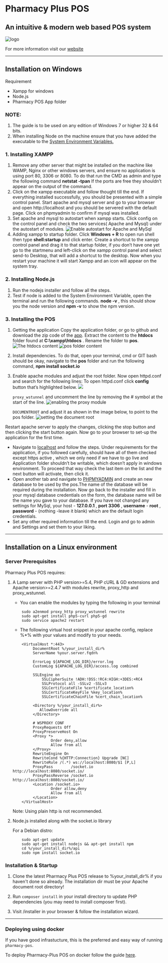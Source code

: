 # Pharmacy Plus POS
## An intuitive &amp; modern web based POS system
![logo](https://raw.githubusercontent.com/nyugoh/pharmacy-pos/develop/assets/images/pos-screenshot.png)

For more information visit our [website](http://magnumdigitalke.com/our-digital-services/pharmacypos/)

***

## Installation on Windows

  Requirement  
- Xampp for windows
- Node.js
- Pharmacy POS App folder

### NOTE:
1. The guide is to be used on any edition of Windows 7 or higher 32 & 64 bits.
2. When installing Node on the machine ensure that you have added the executable to the [System Environment Variables.](https://www.tutorialspoint.com/nodejs/nodejs_environment_setup.htm)

### 1. Installing XAMPP
  1. Remove any other server that might be installed on the machine like WAMP, Nginx or other windows servers, and ensure no application is using port 80, 3306 or 8080. To do that run the CMD as admin and type the following command **netstat -tpan** If the ports are free they shouldn’t appear on the output of the command.
  2. Click on the xampp executable and follow thought till the end. If everything installed successfully,  you should be presented with a simple control panel. Start apache and mysql server and go to your browser and open http://localhost and you should be servered with the default page. Click on phpmyadmin to confirm if mysql was installed.
  3. Set apache and mysql to autostart when xampp starts. Click config on the control panel and check the two services( Apache and Mysql) under the autostart of modules.
![Enable autostart for Apache and MySql](https://d2mxuefqeaa7sj.cloudfront.net/s_A1859D6598480832CC3A69D343D349069DED4660B00B2771E2605A3493AA4DAD_1506356631242_Screenshot_20170925_191314.png)
  4. Adding xampp to startup folder. Click **Windows + R** to  open run shell then type **shell:startup** and click enter. Create a shortcut to the xampp control panel and drag it to that startup folder, if you don’t have one yet go to the startmenu and left-click on the xampp control panel and select send-to Desktop, that will add a shortcut to the desktop. Now when you restart your machine it will start Xampp and an icon will appear on the system tray.
### 2. Installing Node.js
  1. Run the nodejs installer and follow all the steps.
  2. Test if node is added to the System Environment Variable, open the terminal and run the following commands. **node -v** , this should show you the node version and **npm -v** to show the npm version.
### 3. Installing the POS
1. Getting the application
  Copy the application folder, or go to github and download the zip code of the [app](https://github.com/nyugoh/pharmacy-pos). Extract the content to the **htdocs** folder found at **C:\xampp\htdocs** . Rename the folder to **pos**. 
![The htdocs content](https://d2mxuefqeaa7sj.cloudfront.net/s_A1859D6598480832CC3A69D343D349069DED4660B00B2771E2605A3493AA4DAD_1506356338160_Screenshot_20170925_191403.png)
![pos folder content](https://d2mxuefqeaa7sj.cloudfront.net/s_A1859D6598480832CC3A69D343D349069DED4660B00B2771E2605A3493AA4DAD_1506356364973_Screenshot_20170925_191443.png)

2. Install dependencies. To do that, open your terminal, cmd or GIT bash should be okay, navigate to the **pos** folder and run the following command, **npm install socket.io**  
3. Enable apache modules and adjust the root folder. Now open httpd.conf and search for the following lines:
    To open httpd.conf click **config** button that’s highlighted below.
![](https://d2mxuefqeaa7sj.cloudfront.net/s_A1859D6598480832CC3A69D343D349069DED4660B00B2771E2605A3493AA4DAD_1506356567616_Screenshot_20170925_191236.png)
  
    `proxy_wstunnel` and uncomment the line by removing the # symbol at the start of the line.
![enabling the proxy module](https://d2mxuefqeaa7sj.cloudfront.net/s_A1859D6598480832CC3A69D343D349069DED4660B00B2771E2605A3493AA4DAD_1506356300661_Screenshot_20170925_191627.png)

    `DOCUMENTROOT` and adjust it as shown in the image below, to point to the pos folder.
![setting the document root](https://d2mxuefqeaa7sj.cloudfront.net/s_A1859D6598480832CC3A69D343D349069DED4660B00B2771E2605A3493AA4DAD_1506356280127_Screenshot_20170925_191656.png)

  Restart apache server to apply the changes, clicking the stop button and then clicking the start button again. Now go to your browser to set-up the application for the first time.


- Navigate to [localhost](http://localhost/installer) and follow the steps. Under requirements for the application, if you followed carefully, should have all of them checked except https active , which we only need if we have to go live and Application folder shouldn’t be writable, which doesn’t apply in windows environment. To proceed that way check the last item on the list and the next button will activate, then click it.
- Open another tab and navigate to [PHPMYADMIN](http://localhost/phpmyadmin) and create an new database to be used by the pos.The name of the database will be required during the installation. Now go back to the installer and fill in your mysql database credentials on the form, the database name will be the name you gave to your database. If you have not changed any settings for MySql, your host - **127.0.0.1** , **port** **3306** , **username** - **root** , **password** - (nothing -leave it blank) which are the default login credentials.
- Set any other required information till the end. Login and go to admin and Settings and set them to your liking.

***

## Installation on a Linux environment
### Server Prerequisites

Pharmacy Plus POS requires:

1. A Lamp server with PHP version>=5.4, PHP cURL & GD extensions and Apache version>=2.4.7 with modules rewrite, proxy_http and proxy_wstunnel.

    - You can enable the modules by typing the following in your terminal

    ```
        sudo a2enmod proxy_http proxy_wstunnel rewrite
        sudo apt-get install php5-curl php5-gd
        sudo service apache2 restart
    ```

    - The following virtual host snippet in your apache config, replace %*% with your values and modify to your needs.


    ```
        <VirtualHost *:443>
             DocumentRoot %/your_install_dir%
             ServerName %your.server.fqdn%

             ErrorLog ${APACHE_LOG_DIR}/error.log
             CustomLog ${APACHE_LOG_DIR}/access.log combined

             SSLEngine on
                 SSLCipherSuite !ADH:!DSS:!RC4:HIGH:+3DES:+RC4
                 SSLProtocol all -SSLv2 -SSLv3
                 SSLCertificateFile %certificate_location%
                 SSLCertificateKeyFile %key_location%
                 SSLCertificateChainFile %cert_chain_location%

             <Directory %/your_install_dir%>
                AllowOverride all
             </Directory>

             # WSPROXY CONF
             ProxyRequests Off
             ProxyPreserveHost On
             <Proxy *>
                     Order deny,allow
                     Allow from all
             </Proxy>
             RewriteEngine On
             RewriteCond %{HTTP:Connection} Upgrade [NC]
             RewriteRule /(.*) ws://localhost:8080/$1 [P,L]
             ProxyPass        /socket.io http://localhost:8080/socket.io/
             ProxyPassReverse /socket.io http://localhost:8080/socket.io/
             <Location /socket.io>
                     Order allow,deny
                     Allow from all
             </Location>
        </VirtualHost>
    ```

    Note: Using plain http is not recommended.

2. Node.js installed along with the socket.io library

    For a Debian distro:

    ```
        sudo apt-get update
        sudo apt-get install nodejs && apt-get install npm
        cd %/your_install_dir%/api
        sudo npm install socket.io
    ```

### Installation & Startup

1. Clone the latest Pharmacy Plus POS release to %your_install_dir% if you haven't done so already.
   The installation dir must be your Apache document root directory!
   
2. Run `composer install` in your install directory to update PHP dependencies (you may need to install composer first).

3. Visit /installer in your browser & follow the installation wizard.


*** 

### Deploying using docker

If you have good infrastucture, this is the preferred and easy way of running `pharmacy-pos`.

To deploy Pharmacy-Plus POS on docker follow the guide [here](https://github.com/nyugoh/pharmacy-pos/blob/feature/docker-instance/DEPLOYMENT_GUIDE.md).
